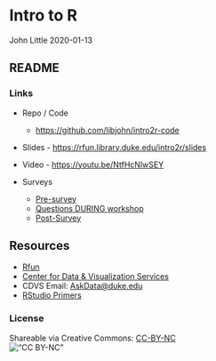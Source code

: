 Intro to R
================
John Little
2020-01-13

<!-- Edit the README.Rmd.  Readme.md is auto genererated -->

## README

### Links

  - Repo / Code
    
      - <https://github.com/libjohn/intro2r-code>

  - Slides - <https://rfun.library.duke.edu/intro2r/slides>

  - Video - <https://youtu.be/NtfHcNlwSEY>

  - Surveys
    
      - [Pre-survey](https://forms.gle/2TFpaLbB6KSXGhsi9)
      - [Questions DURING
        workshop](https://docs.google.com/document/d/1bToe1XxULs_VJYMXVBJ-Fk5AJRHVRyOxQ3PVnYVe3jg/edit?usp=sharing)
      - [Post-Survey](https://forms.gle/915TJZ731cctopHs8)

## Resources

  - [Rfun](https://library.duke.edu/rfun)
  - [Center for Data & Visualization
    Services](https://library.duke.edu/data/)
  - CDVS Email: <AskData@duke.edu>
  - [RStudio Primers](https://rstudio.cloud/learn/primers/)

### License

Shareable via Creative Commons:
[CC-BY-NC](https://creativecommons.org/licenses/by-nc/4.0/)<br> ![“CC
BY-NC”](images/by-nc.png)
